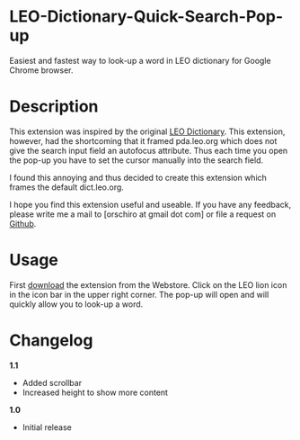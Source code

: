 LEO-Dictionary-Quick-Search-Pop-up
==================================

Easiest and fastest way to look-up a word in LEO dictionary for Google Chrome browser.

Description
===========

This extension was inspired by the original [LEO Dictionary](https://chrome.google.com/webstore/detail/leo-dictionary/dhmlplceigplahbkhifeaeinaeppccef). This extension, however, had the shortcoming that it framed pda.leo.org which does not give the search input field an autofocus attribute. Thus each time you open the pop-up you have to set the cursor manually into the search field. 

I found this annoying and thus decided to create this extension which frames the default dict.leo.org.

I hope you find this extension useful and useable. If you have any feedback, please write me a mail to [orschiro at gmail dot com] or file a request on [Github](https://github.com/orschiro/LEO-Dictionary-Quick-Search-Pop-up).


Usage
=====

First [download](https://chrome.google.com/webstore/detail/leo-dictionary-quick-sear/bfjfdobcmlpnafcnbkpgklaidojpmjhh) the extension from the Webstore. Click on the LEO lion icon in the icon bar in the upper right corner. The pop-up will open and will quickly allow you to look-up a word. 


Changelog
=========

**1.1**

 - Added scrollbar
 - Increased height to show more content

**1.0**

 - Initial release

